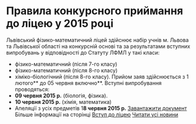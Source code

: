 # Правила конкурсного приймання до ліцею у 2015 році
Львівський фізико-математичний ліцей здійснює набір учнів м. Львова та Львівської області на конкурсній основі та за результатами вступних випробувань у відповідності до Статуту ЛФМЛ у такі класи:
- фізико-математичний (після 7-го класу)
- фізико-математичний (після 8-го класу)
- хіміко-біологічний (після 8-го класу).
Прийом заяв здійснюється з 1 лютого** до 05 червня включно**.
Вступні випробування проводяться:
- **09 червня 2015 р.** (біологія, фізика).
- **10 червня 2015 р.** (хімія, математика)
- Апеляції з усіх предметів 1**8 червня 2015 р.**
[Завантажити документ](/files/правила-конкурсного-приймання-до-ліцею-у-2015-році/правила-приймання.doc)
Більше інформації на сторінці [Вступ до ліцею](/info/for-entrants/)
[Читати усі новини](/news)

